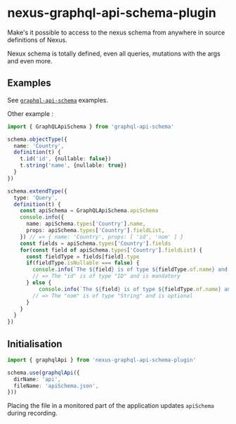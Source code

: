 # nexus-graphql-api-schema-plugin

Make's it possible to access to the nexus schema from anywhere in source definitions of Nexus.

Nexux schema is totally defined, even all queries, mutations with the args and even more.

## Examples

See [`graphql-api-schema`](https://github.com/stphdenis/graphql-api-schema) examples.

Other example :

```ts
import { GraphQLApiSchema } from 'graphql-api-schema'

schema.objectType({
  name: 'Country',
  definition(t) {
    t.id('id', {nullable: false})
    t.string('name', {nullable: true})
  }
})

schema.extendType({
  type: 'Query',
  definition(t) {
    const apiSchema = GraphQLApiSchema.apiSchema
    console.info({
      name: apiSchema.types['Country'].name,
      props: apiSchema.types['Country'].fieldList,
    }) // => { name: 'Country', props: [ 'id', 'nom' ] }
    const fields = apiSchema.types['Country'].fields
    for(const field of apiSchema.types['Country'].fieldList) {
      const fieldType = fields[field].type
      if(fieldType.isNullable === false) {
        console.info(`The ${field} is of type ${fieldType.of.name} and is mandatory`)
        // => The "id" is of type "ID" and is mandatory
      } else {
          console.info(`The ${field} is of type ${fieldType.of.name} and is optional`)
        // => The "nom" is of type "String" and is optional
      }
    }
  }
})
```

## Initialisation

```ts
import { graphqlApi } from 'nexus-graphql-api-schema-plugin'

schema.use(graphqlApi({
  dirName: 'api',
  fileName: 'apiSchema.json',
}))
```

Placing the file in a monitored part of the application updates `apiSchema` during recording.
